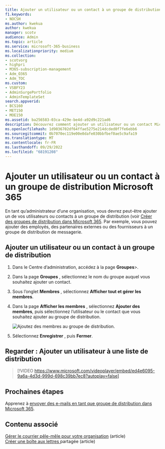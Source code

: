```yaml
---
title: Ajouter un utilisateur ou un contact à un groupe de distribution
f1.keywords:
- NOCSH
ms.author: kwekua
author: kwekua
manager: scotv
audience: Admin
ms.topic: article
ms.service: microsoft-365-business
ms.localizationpriority: medium
ms.collection:
- scotvorg
- highpri
- M365-subscription-management
- Adm_O365
- Adm_TOC
ms.custom:
- VSBFY23
- AdminSurgePortfolio
- AdminTemplateSet
search.appverid:
- BCS160
- MET150
- MOE150
ms.assetid: ba256583-03ca-429e-be4d-a92d9c221ad6
description: Découvrez comment ajouter un utilisateur ou un contact Microsoft 365 tel qu’un employé, un partenaire ou un fournisseur à un groupe de distribution de courrier.
ms.openlocfilehash: 1d9036702df64ffae5275e214dcded0f7fe6ebb6
ms.sourcegitcommit: 0b7070ec119e00e0dafe030bbfbef0ae5c9afa19
ms.translationtype: MT
ms.contentlocale: fr-FR
ms.lasthandoff: 09/29/2022
ms.locfileid: "68191208"
---
```

# <a name="add-a-user-or-contact-to-a-microsoft-365-distribution-group"></a>Ajouter un utilisateur ou un contact à un groupe de distribution Microsoft 365

En tant qu’administrateur d’une organisation, vous devrez peut-être ajouter un de vos utilisateurs ou contacts à un groupe de distribution (voir [Créer des groupes de distribution dans Microsoft 365](../setup/create-distribution-lists.md). Par exemple, vous pouvez ajouter des employés, des partenaires externes ou des fournisseurs à un groupe de distribution de messagerie.
  
## <a name="add-a-user-or-contact-to-a-distribution-group"></a>Ajouter un utilisateur ou un contact à un groupe de distribution

1. Dans le Centre d’administration, accédez à la page **Groupes**\>.<a href="https://go.microsoft.com/fwlink/p/?linkid=2052855" target="_blank"></a>

2. Dans la page **Groupes** , sélectionnez le nom du groupe auquel vous souhaitez ajouter un contact.

3. Sous l’onglet **Membres** , sélectionnez **Afficher tout et gérer les membres**.

4. Dans la page **Afficher les membres** , sélectionnez **Ajouter des membres**, puis sélectionnez l’utilisateur ou le contact que vous souhaitez ajouter au groupe de distribution. 
    
    ![Ajoutez des membres au groupe de distribution.](../../media/f79f59f8-1606-43fe-bae6-df74f5b6259d.png)
  
5. Sélectionnez **Enregistrer** , puis **Fermer**.

## <a name="watch-add-a-user-to-a-distribution-list"></a>Regarder : Ajouter un utilisateur à une liste de distribution
  
> [!VIDEO https://www.microsoft.com/videoplayer/embed/ed4e6095-9a6a-4d3d-999d-698c39bb7ec8?autoplay=false]
  
## <a name="next-steps"></a>Prochaines étapes

Apprenez à [envoyer des e-mails en tant que groupe de distribution dans Microsoft 365](../manage/send-email-as-distribution-list.md).

## <a name="related-content"></a>Contenu associé

[Gérer le courrier pêle-mêle pour votre organisation](configure-clutter.md) (article)\
[Créer une boîte aux lettres ](create-a-shared-mailbox.md)partagée (article)

